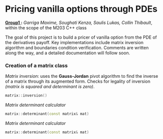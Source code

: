 # Pricing vanilla options through PDEs
**<u> Group1 </u>:** *Garriga Maxime, Soughati Kenza, Saulis Lukas, Collin Thibault*, within the scope of the M203 C++ class

The goal of this project is to build a pricer of vanilla option from the PDE of the derivatives payoff. Key implementations include matrix inversion algorithm and boundaries condition verification. Comments are written along the way, and a detailed documentation will follow soon.

### Creation of a matrix class
*Matrix inversion*: uses the **Gauss-Jordan** pivot algorithm to find the inverse of a matrix through its augmented form. Checks for legality of inversion *(matrix is squared and determinant is zero)*.

```cpp
matrix::inversion()
```

*Matrix determinant calculator*

```cpp
matrix::determinant(const matrix& mat)
```

*Matrix determinant calculator*

```cpp
matrix::determinant(const matrix& mat)
```
